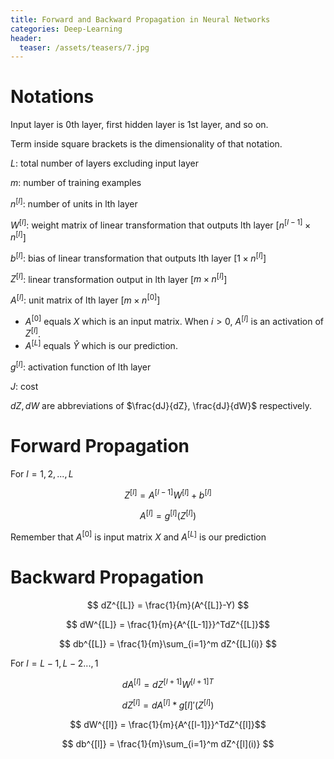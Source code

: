 ```yaml
---
title: Forward and Backward Propagation in Neural Networks
categories: Deep-Learning
header:
  teaser: /assets/teasers/7.jpg
---
```


# Notations

Input layer is 0th layer, first hidden layer is 1st layer, and so on.

Term inside square brackets is the dimensionality of that notation.

$L$: total number of layers excluding input layer

$m$: number of training examples

$n^{[l]}$: number of units in lth layer

$W^{[l]}$: weight matrix of linear transformation that outputs lth layer [$n^{[l-1]}\times n^{[l]}$]

$b^{[l]}$: bias of linear transformation that outputs lth layer [$1 \times n^{[l]}$]

$Z^{[l]}$: linear transformation output in lth layer [$m\times n^{[l]}$]

$A^{[l]}$: unit matrix of lth layer [$m\times n^{[0]}$] <br>
* $A^{[0]}$ equals $X$ which is an input matrix. When $i>0$, $A^{[l]}$ is an activation of $Z^{[l]}$.
* $A^{[L]}$ equals $\hat{Y}$ which is our prediction.

$g^{[l]}$: activation function of lth layer

$J$: cost

$dZ, dW$ are abbreviations of $\frac{dJ}{dZ}, \frac{dJ}{dW}$ respectively.

# Forward Propagation

For $l=1,2,...,L$

$$ Z^{[l]} = A^{[l-1]}W^{[l]}+b^{[l]} $$

$$ A^{[l]} = g^{[l]}(Z^{[l]}) $$

Remember that $A^{[0]}$ is input matrix $X$ and $A^{[L]}$ is our prediction

# Backward Propagation

$$ dZ^{[L]} = \frac{1}{m}(A^{[L]}-Y) $$

$$ dW^{[L]} = \frac{1}{m}{A^{[L-1]}}^TdZ^{[L]}$$

$$ db^{[L]} = \frac{1}{m}\sum_{i=1}^m dZ^{[L](i)} $$

For $l=L-1,L-2...,1$

$$ dA^{[l]} = dZ^{[l+1]}{W^{[l+1]}}^T $$

$$ dZ^{[l]} = dA^{[l]}*g{[l]}'(Z^{[l]}) $$

$$ dW^{[l]} = \frac{1}{m}{A^{[l-1]}}^TdZ^{[l]}$$

$$ db^{[l]} = \frac{1}{m}\sum_{i=1}^m dZ^{[l](i)} $$
